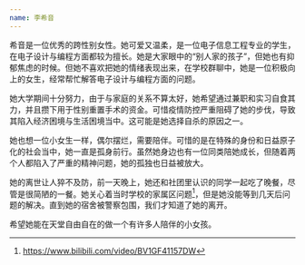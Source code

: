 ```yaml
---
name: 李希音
---
```


希音是一位优秀的跨性别女性。她可爱又温柔，是一位电子信息工程专业的学生，在电子设计与编程方面都较为擅长。她是大家眼中的“别人家的孩子”，但她也有抑郁焦虑的时候。但她不喜欢把她的情绪表现出来，在学校群聊中，她是一位积极向上的女生，经常帮忙解答电子设计与编程方面的问题。

她大学期间十分努力，由于与家庭的关系不算太好，她希望通过兼职和实习自食其力，并且攒下用于性别重置手术的资金。可惜疫情防控严重阻碍了她的步伐，导致其陷入经济困境与生活困境当中。这可能是她选择自杀的原因之一。

她也想一位小女生一样，偶尔摆烂，需要陪伴。可惜的是在特殊的身份和日益原子化的社会当中，她一直是孤身前行。虽然她身边也有一位同类陪她成长，但随着两个人都陷入了严重的精神问题，她的孤独也日益被放大。

她的离世让人猝不及防，前一天晚上，她还和社团里认识的同学一起吃了晚餐，尽管是很简陋的一餐。她关心着当时学校的家属区问题[^1]，但是她没能等到几天后问题的解决。直到她的宿舍被警察包围，我们才知道了她的离开。

希望她能在天堂自由自在的做一个有许多人陪伴的小女孩。

[1]:   疫情封控初期，北航的学生出入校园受到了诸多的限制，但是居住在学校家属区的家属可以随意进出。在其离世的几天后，家属与学生发生正面冲突，学校对家属区与学生区域实行硬隔离。


[^1]:https://www.bilibili.com/video/BV1GF41157DW